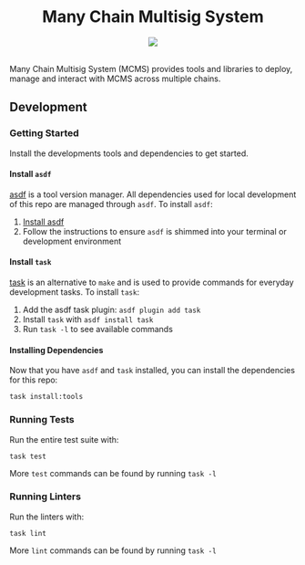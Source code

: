 <div align="center">
  <h1>Many Chain Multisig System</h1>
  <a href='https://github.com/smartcontractkit/mcms/actions/workflows/push-main.yml'><img src="https://github.com/smartcontractkit/mcms/actions/workflows/push-main.yml/badge.svg" /></a>
  <br/>
  <br/>
</div>

Many Chain Multisig System (MCMS) provides tools and libraries to deploy, manage and interact with MCMS across multiple chains.

## Development

### Getting Started

Install the developments tools and dependencies to get started.

#### Install `asdf`

[asdf](https://asdf-vm.com/) is a tool version manager. All dependencies used for local development of this repo are managed through `asdf`. To install `asdf`:

1. [Install asdf](https://asdf-vm.com/guide/getting-started.html)
2. Follow the instructions to ensure `asdf` is shimmed into your terminal or development environment

#### Install `task`

[task](https://github.com/go-task/task) is an alternative to `make` and is used to provide commands for everyday development tasks. To install `task`:

1. Add the asdf task plugin: `asdf plugin add task`
2. Install `task` with `asdf install task`
3. Run `task -l` to see available commands

#### Installing Dependencies

Now that you have `asdf` and `task` installed, you can install the dependencies for this repo:

`task install:tools`

### Running Tests

Run the entire test suite with:

`task test`

More `test` commands can be found by running `task -l`

### Running Linters

Run the linters with:

`task lint`

More `lint` commands can be found by running `task -l`